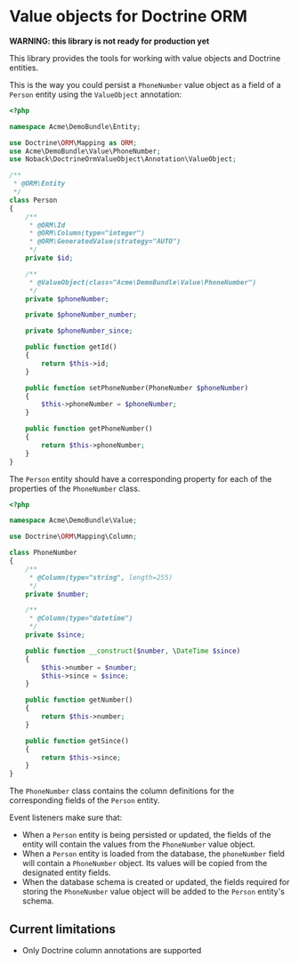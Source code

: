 # Value objects for Doctrine ORM

**WARNING: this library is not ready for production yet**

This library provides the tools for working with value objects and Doctrine entities.

This is the way you could persist a ``PhoneNumber`` value object as a field of a ``Person`` entity using the ``ValueObject`` annotation:

```php
<?php

namespace Acme\DemoBundle\Entity;

use Doctrine\ORM\Mapping as ORM;
use Acme\DemoBundle\Value\PhoneNumber;
use Noback\DoctrineOrmValueObject\Annotation\ValueObject;

/**
 * @ORM\Entity
 */
class Person
{
    /**
     * @ORM\Id
     * @ORM\Column(type="integer")
     * @ORM\GeneratedValue(strategy="AUTO")
     */
    private $id;

    /**
     * @ValueObject(class="Acme\DemoBundle\Value\PhoneNumber")
     */
    private $phoneNumber;

    private $phoneNumber_number;

    private $phoneNumber_since;

    public function getId()
    {
        return $this->id;
    }

    public function setPhoneNumber(PhoneNumber $phoneNumber)
    {
        $this->phoneNumber = $phoneNumber;
    }

    public function getPhoneNumber()
    {
        return $this->phoneNumber;
    }
}
```

The ``Person`` entity should have a corresponding property for each of the properties of the ``PhoneNumber`` class.

```php
<?php

namespace Acme\DemoBundle\Value;

use Doctrine\ORM\Mapping\Column;

class PhoneNumber
{
    /**
     * @Column(type="string", length=255)
     */
    private $number;

    /**
     * @Column(type="datetime")
     */
    private $since;

    public function __construct($number, \DateTime $since)
    {
        $this->number = $number;
        $this->since = $since;
    }

    public function getNumber()
    {
        return $this->number;
    }

    public function getSince()
    {
        return $this->since;
    }
}
```

The ``PhoneNumber`` class contains the column definitions for the corresponding fields of the ``Person`` entity.

Event listeners make sure that:

- When a ``Person`` entity is being persisted or updated, the fields of the entity will contain the values from the ``PhoneNumber`` value object.
- When a ``Person`` entity is loaded from the database, the ``phoneNumber`` field will contain a ``PhoneNumber`` object. Its values will be copied from the designated entity fields.
- When the database schema is created or updated, the fields required for storing the ``PhoneNumber`` value object will be added to the ``Person`` entity's schema.

## Current limitations

- Only Doctrine column annotations are supported
